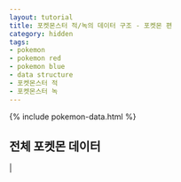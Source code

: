 ```yaml
---
layout: tutorial
title: 포켓몬스터 적/녹의 데이터 구조 - 포켓몬 편
category: hidden
tags:
- pokemon
- pokemon red
- pokemon blue
- data structure
- 포켓몬스터 적
- 포켓몬스터 녹
---
```


{% include pokemon-data.html %}

## 전체 포켓몬 데이터

| 